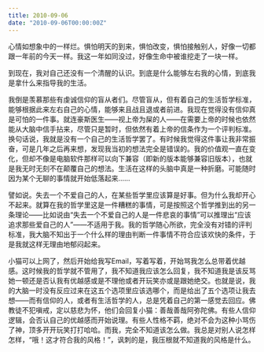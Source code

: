 ```yaml
---
title: 2010-09-06
date: "2010-09-06T00:00:00Z"
---
```


心情如想象中的一样烂。惧怕明天的到来，惧怕改变，惧怕接触别人，好像一切都跟一年前的今天一样。我这一年如同没过，好像生命中被谁挖走了一块一样。

到现在，我对自己还没有一个清醒的认识。到底是什么能够左右我的心情，到底我是拿什么来指导我的生活。

我倒是羡慕那些有虔诚信仰的盲从者们。尽管盲从，但有着自己的生活哲学标准，能够根据此来左右自己的心情，能够来且战且退或者前进。我现在觉得没有信仰真是可怕的一件事。就连豪斯医生——视上帝为屎的人——在需要上帝的时候也依然能从大脑中信手拈来，尽管只是暂时，但依然有着上帝的信条作为一个评判标准。换句话说，我就是没有一个自己的生活哲学罢了。有时候我觉得这件事让我非常振奋，可是几年之后再来想，发现我当初的想法完全是错误的。我的价值观一直在变化，但却不像是电脑软件那样可以向下兼容（即新的版本能够兼容旧版本），也就是我无时无刻不在颠覆自己的想法。生活在这样的头脑中真是一种折磨。可能随时因为某个无聊的事情就开始低落起来……

譬如说。失去一个不爱自己的人，在某些哲学里应该算是好事。但为什么我却开心不起来。就算在我的哲学里这是一件糟糕的事情，可是按照这个哲学推到出的另一条理论——比如说由“失去一个不爱自己的人是一件悲哀的事情”可以推理出“应该追求那些爱自己的人”——不适用于我。我的哲学随心所欲，完全没有对错的评判标准，我大脑不知出于一个什么样的理由判断一件事情不符合应该欢快的条件，于是我就这样无理由地郁闷起来。

小猫可以上网了，然后开始给我写Email，写着写着，开始骂我怎么总带着优越感。这时候我的哲学就不管用了，我不知道我应该怎么回复，我不知道我是该反骂她一顿还是否认我有优越感或是不理他或者开玩笑亦或是跟她绝交。也就是说，我的大脑一时没有反应过来在这五个选项里应该选哪个，而是给出了五个选项让我去想——而有信仰的人，或者有生活哲学的人，总是凭着自己的第一感觉去回应。佛教徒不犯嗔戒，定以慈悲为怀，他们会回复小猫：善哉善哉阿弥陀佛。有些人信仰逻辑，会否认自己的优越感而开始说理。有些人性格不羁，绝对不会为这种小骂伤了神，顶多开开玩笑打打哈哈。而我，完全不知道该怎么做。我总是对别人说怎样怎样，“哦！这才符合我的风格！”，讽刺的是，我压根就不知道我的风格是什么。